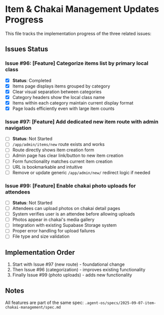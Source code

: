# Item & Chakai Management Updates Progress

This file tracks the implementation progress of the three related issues:

## Issues Status

### Issue #96: [Feature] Categorize items list by primary local class
- [x] **Status**: Completed
- [x] Items page displays items grouped by category
- [x] Clear visual separation between categories  
- [x] Category headers show the local class name
- [x] Items within each category maintain current display format
- [x] Page loads efficiently even with large item counts

### Issue #97: [Feature] Add dedicated new item route with admin navigation
- [ ] **Status**: Not Started
- [ ] `/app/admin/items/new` route exists and works
- [ ] Route directly shows item creation form
- [ ] Admin page has clear link/button to new item creation
- [ ] Form functionality matches current item creation
- [ ] URL is bookmarkable and intuitive
- [ ] Remove or update generic `/app/admin/new/` redirect logic if needed

### Issue #99: [Feature] Enable chakai photo uploads for attendees
- [ ] **Status**: Not Started
- [ ] Attendees can upload photos on chakai detail pages
- [ ] System verifies user is an attendee before allowing uploads
- [ ] Photos appear in chakai's media gallery
- [ ] Integration with existing Supabase Storage system
- [ ] Proper error handling for upload failures
- [ ] File type and size validation

## Implementation Order

1. Start with Issue #97 (new route) - foundational change
2. Then Issue #96 (categorization) - improves existing functionality
3. Finally Issue #99 (photo uploads) - adds new functionality

## Notes

All features are part of the same spec: `.agent-os/specs/2025-09-07-item-chakai-management/spec.md`